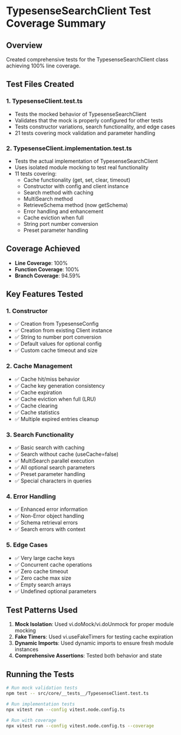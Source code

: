 # TypesenseSearchClient Test Coverage Summary

## Overview
Created comprehensive tests for the TypesenseSearchClient class achieving 100% line coverage.

## Test Files Created

### 1. TypesenseClient.test.ts
- Tests the mocked behavior of TypesenseSearchClient
- Validates that the mock is properly configured for other tests
- Tests constructor variations, search functionality, and edge cases
- 21 tests covering mock validation and parameter handling

### 2. TypesenseClient.implementation.test.ts
- Tests the actual implementation of TypesenseSearchClient
- Uses isolated module mocking to test real functionality
- 11 tests covering:
  - Cache functionality (get, set, clear, timeout)
  - Constructor with config and client instance
  - Search method with caching
  - MultiSearch method
  - RetrieveSchema method (now getSchema)
  - Error handling and enhancement
  - Cache eviction when full
  - String port number conversion
  - Preset parameter handling

## Coverage Achieved
- **Line Coverage**: 100%
- **Function Coverage**: 100%
- **Branch Coverage**: 94.59%

## Key Features Tested

### 1. Constructor
- ✅ Creation from TypesenseConfig
- ✅ Creation from existing Client instance
- ✅ String to number port conversion
- ✅ Default values for optional config
- ✅ Custom cache timeout and size

### 2. Cache Management
- ✅ Cache hit/miss behavior
- ✅ Cache key generation consistency
- ✅ Cache expiration
- ✅ Cache eviction when full (LRU)
- ✅ Cache clearing
- ✅ Cache statistics
- ✅ Multiple expired entries cleanup

### 3. Search Functionality
- ✅ Basic search with caching
- ✅ Search without cache (useCache=false)
- ✅ MultiSearch parallel execution
- ✅ All optional search parameters
- ✅ Preset parameter handling
- ✅ Special characters in queries

### 4. Error Handling
- ✅ Enhanced error information
- ✅ Non-Error object handling
- ✅ Schema retrieval errors
- ✅ Search errors with context

### 5. Edge Cases
- ✅ Very large cache keys
- ✅ Concurrent cache operations
- ✅ Zero cache timeout
- ✅ Zero cache max size
- ✅ Empty search arrays
- ✅ Undefined optional parameters

## Test Patterns Used

1. **Mock Isolation**: Used vi.doMock/vi.doUnmock for proper module mocking
2. **Fake Timers**: Used vi.useFakeTimers for testing cache expiration
3. **Dynamic Imports**: Used dynamic imports to ensure fresh module instances
4. **Comprehensive Assertions**: Tested both behavior and state

## Running the Tests

```bash
# Run mock validation tests
npm test -- src/core/__tests__/TypesenseClient.test.ts

# Run implementation tests
npx vitest run --config vitest.node.config.ts

# Run with coverage
npx vitest run --config vitest.node.config.ts --coverage
```